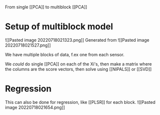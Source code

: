 From single [[PCA]] to multiblock [[PCA]]

# Setup of multiblock model
![[Pasted image 20220718021323.png]]
Generated from
![[Pasted image 20220718021527.png]]

We have multiple blocks of data, f.ex one from each sensor.

We *could* do single [[PCA]] on each of the Xi's, then make a matrix where the columns are the score vectors, then solve using [[NIPALS]] or [[SVD]]


# Regression 
This can also be done for regression, like [[PLSR]] for each block.
![[Pasted image 20220718021654.png]]



